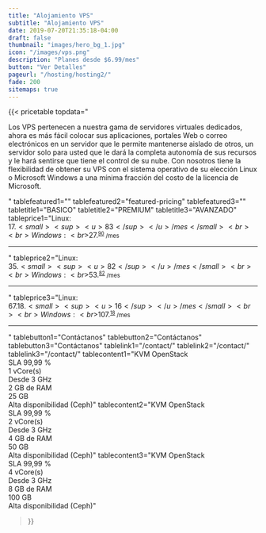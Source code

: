 ```yaml
---
title: "Alojamiento VPS"
subtitle: "Alojamiento VPS"
date: 2019-07-20T21:35:18-04:00
draft: false
thumbnail: "images/hero_bg_1.jpg"
icon: "/images/vps.png"
description: "Planes desde $6.99/mes"
button: "Ver Detalles"
pageurl: "/hosting/hosting2/"
fade: 200
sitemaps: true
---
```


{{< pricetable 
topdata="<p>Los VPS pertenecen a nuestra gama de servidores virtuales dedicados, ahora es más fácil colocar sus aplicaciones, portales Web o correo electrónicos en un servidor que le permite mantenerse aislado de otros, un servidor solo para usted que le dará la completa autonomía de sus recursos y le hará sentirse que tiene el control de su nube. Con nosotros tiene la flexibilidad de obtener su VPS con el sistema operativo de su elección Linux o Microsoft Windows a una mínima fracción del costo de la licencia de Microsoft.</p>"
tablefeatured1="" tablefeatured2="featured-pricing" tablefeatured3="" 
tabletitle1="BASICO" tabletitle2="PREMIUM" tabletitle3="AVANZADO" 
tableprice1="Linux:<br>$17.<small><sup><u>83</sup></u> /mes</small><br><br>Windows:<br>$27.<small><sup><u>90</sup></u> /mes</small><hr>" tableprice2="Linux:<br>$35.<small><sup><u>82</sup></u> /mes</small><br><br>Windows:<br>$53.<small><sup><u>82</sup></u> /mes</small><hr>" tableprice3="Linux:<br>$67.18.<small><sup><u>16</sup></u> /mes</small><br><br>Windows:<br>$107.<small><sup><u>18</sup></u> /mes</small><hr>"
tablebutton1="Contáctanos" tablebutton2="Contáctanos" tablebutton3="Contáctanos" 
tablelink1="/contact/" tablelink2="/contact/" tablelink3="/contact/" 
tablecontent1="KVM OpenStack<br>SLA 99,99 %<br>1 vCore(s)<br>Desde 3 GHz<br>2 GB de RAM<br>25 GB<br>Alta disponibilidad (Ceph)" 
tablecontent2="KVM OpenStack<br>SLA 99,99 %<br>2 vCore(s)<br>Desde 3 GHz<br>4 GB de RAM<br>50 GB<br>Alta disponibilidad (Ceph)" 
tablecontent3="KVM OpenStack<br>SLA 99,99 %<br>4 vCore(s)<br>Desde 3 GHz<br>8 GB de RAM<br>100 GB<br>Alta disponibilidad (Ceph)" 


 >}}